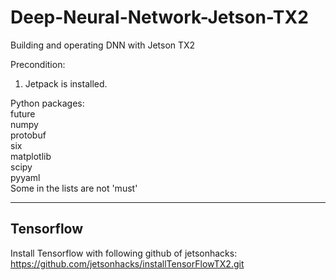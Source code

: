 # Deep-Neural-Network-Jetson-TX2
Building and operating DNN with Jetson TX2

Precondition:
  1. Jetpack is installed.

Python packages: <br>
  future <br>
  numpy <br>
  protobuf <br>
  six <br>
  matplotlib <br>
  scipy <br>
  pyyaml <br>
Some in the lists are not 'must'

* * *
## Tensorflow
Install Tensorflow with following github of jetsonhacks:
  https://github.com/jetsonhacks/installTensorFlowTX2.git
